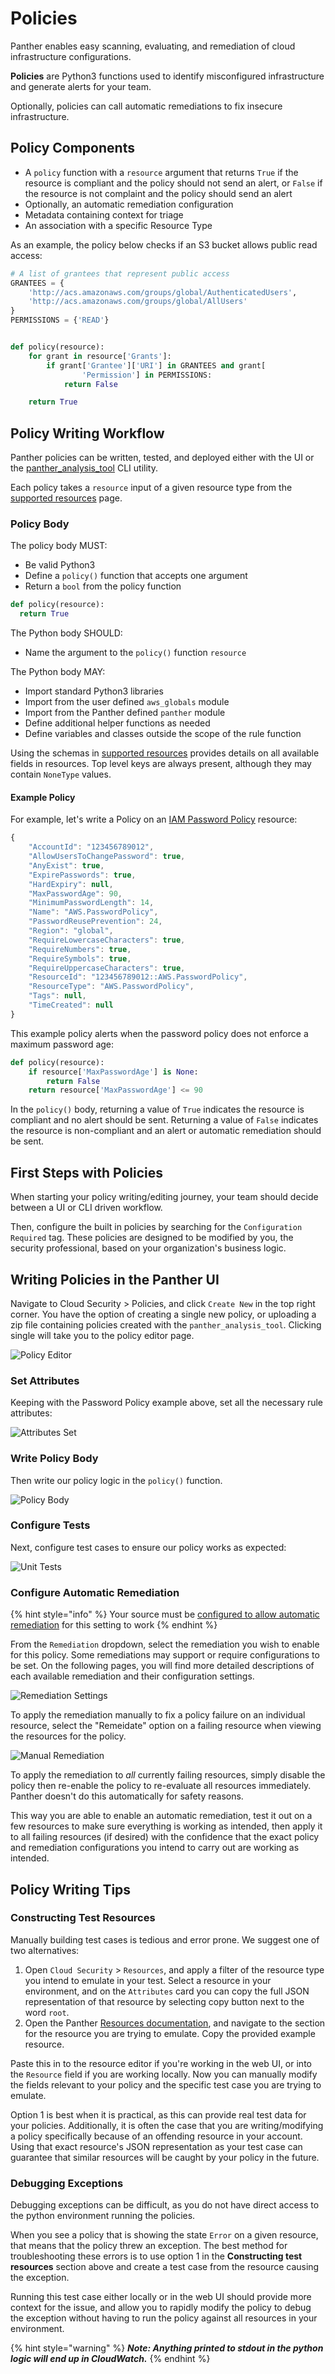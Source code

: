 # Policies

Panther enables easy scanning, evaluating, and remediation of cloud infrastructure configurations.

**Policies** are Python3 functions used to identify misconfigured infrastructure and generate alerts for your team.

Optionally, policies can call automatic remediations to fix insecure infrastructure.

## Policy Components

* A `policy` function with a `resource` argument that returns `True` if the resource is compliant and the policy should not send an alert, or `False` if the resource is not complaint and the policy should send an alert
* Optionally, an automatic remediation configuration
* Metadata containing context for triage
* An association with a specific Resource Type

As an example, the policy below checks if an S3 bucket allows public read access:

```python
# A list of grantees that represent public access
GRANTEES = {
    'http://acs.amazonaws.com/groups/global/AuthenticatedUsers',
    'http://acs.amazonaws.com/groups/global/AllUsers'
}
PERMISSIONS = {'READ'}


def policy(resource):
    for grant in resource['Grants']:
        if grant['Grantee']['URI'] in GRANTEES and grant[
                'Permission'] in PERMISSIONS:
            return False

    return True
```

## Policy Writing Workflow

Panther policies can be written, tested, and deployed either with the UI or the [panther\_analysis\_tool](https://github.com/panther-labs/panther_analysis_tool) CLI utility.

Each policy takes a `resource` input of a given resource type from the [supported resources](../resources/) page.

### Policy Body

The policy body MUST:

* Be valid Python3
* Define a `policy()` function that accepts one argument
* Return a `bool` from the policy function

```python
def policy(resource):
  return True
```

The Python body SHOULD:

* Name the argument to the `policy()` function `resource`

The Python body MAY:

* Import standard Python3 libraries
* Import from the user defined `aws_globals` module
* Import from the Panther defined `panther` module
* Define additional helper functions as needed
* Define variables and classes outside the scope of the rule function

Using the schemas in [supported resources](../resources/) provides details on all available fields in resources. Top level keys are always present, although they may contain `NoneType` values.

#### Example Policy

For example, let's write a Policy on an [IAM Password Policy](../resources/aws/password-policy.md) resource:

```javascript
{
    "AccountId": "123456789012",
    "AllowUsersToChangePassword": true,
    "AnyExist": true,
    "ExpirePasswords": true,
    "HardExpiry": null,
    "MaxPasswordAge": 90,
    "MinimumPasswordLength": 14,
    "Name": "AWS.PasswordPolicy",
    "PasswordReusePrevention": 24,
    "Region": "global",
    "RequireLowercaseCharacters": true,
    "RequireNumbers": true,
    "RequireSymbols": true,
    "RequireUppercaseCharacters": true,
    "ResourceId": "123456789012::AWS.PasswordPolicy",
    "ResourceType": "AWS.PasswordPolicy",
    "Tags": null,
    "TimeCreated": null
}
```

This example policy alerts when the password policy does not enforce a maximum password age:

```python
def policy(resource):
    if resource['MaxPasswordAge'] is None:
        return False
    return resource['MaxPasswordAge'] <= 90
```

In the `policy()` body, returning a value of `True` indicates the resource is compliant and no alert should be sent. Returning a value of `False` indicates the resource is non-compliant and an alert or automatic remediation should be sent.

## First Steps with Policies

When starting your policy writing/editing journey, your team should decide between a UI or CLI driven workflow.

Then, configure the built in policies by searching for the `Configuration Required` tag. These policies are designed to be modified by you, the security professional, based on your organization's business logic.

## Writing Policies in the Panther UI

Navigate to Cloud Security &gt; Policies, and click `Create New` in the top right corner. You have the option of creating a single new policy, or uploading a zip file containing policies created with the `panther_analysis_tool`. Clicking single will take you to the policy editor page.

![Policy Editor](../.gitbook/assets/policy-creation1%20%285%29.png)

### Set Attributes

Keeping with the Password Policy example above, set all the necessary rule attributes:

![Attributes Set](../.gitbook/assets/policy-creation2%20%286%29.png)

### Write Policy Body

Then write our policy logic in the `policy()` function.

![Policy Body](../.gitbook/assets/policy-creation3%20%287%29.png)

### Configure Tests

Next, configure test cases to ensure our policy works as expected:

![Unit Tests](../.gitbook/assets/policy-creation4%20%287%29%20%282%29%20%289%29.png)

### Configure Automatic Remediation

{% hint style="info" %}
Your source must be [configured to allow automatic remediation]() for this setting to work
{% endhint %}

From the `Remediation` dropdown, select the remediation you wish to enable for this policy. Some remediations may support or require configurations to be set. On the following pages, you will find more detailed descriptions of each available remediation and their configuration settings.

![Remediation Settings](../.gitbook/assets/policy-creation5%20%287%29%20%283%29%20%288%29.png)

To apply the remediation manually to fix a policy failure on an individual resource, select the "Remeidate" option on a failing resource when viewing the resources for the policy.

![Manual Remediation](../.gitbook/assets/policy-creation6%20%287%29%20%284%29%20%281%29%20%285%29.png)

To apply the remediation to _all_ currently failing resources, simply disable the policy then re-enable the policy to re-evaluate all resources immediately. Panther doesn't do this automatically for safety reasons.

This way you are able to enable an automatic remediation, test it out on a few resources to make sure everything is working as intended, then apply it to all failing resources \(if desired\) with the confidence that the exact policy and remediation configurations you intend to carry out are working as intended.

## Policy Writing Tips

### Constructing Test Resources

Manually building test cases is tedious and error prone. We suggest one of two alternatives:

1. Open `Cloud Security` &gt; `Resources`, and apply a filter of the resource type you intend to emulate in your test. Select a resource in your environment, and on the `Attributes` card you can copy the full JSON representation of that resource by selecting copy button next to the word `root`.
2. Open the Panther [Resources documentation](../resources/), and navigate to the section for the resource you are trying to emulate. Copy the provided example resource.

Paste this in to the resource editor if you're working in the web UI, or into the `Resource` field if you are working locally. Now you can manually modify the fields relevant to your policy and the specific test case you are trying to emulate.

Option 1 is best when it is practical, as this can provide real test data for your policies. Additionally, it is often the case that you are writing/modifying a policy specifically because of an offending resource in your account. Using that exact resource's JSON representation as your test case can guarantee that similar resources will be caught by your policy in the future.

### Debugging Exceptions

Debugging exceptions can be difficult, as you do not have direct access to the python environment running the policies.

When you see a policy that is showing the state `Error` on a given resource, that means that the policy threw an exception. The best method for troubleshooting these errors is to use option 1 in the **Constructing test resources** section above and create a test case from the resource causing the exception.

Running this test case either locally or in the web UI should provide more context for the issue, and allow you to rapidly modify the policy to debug the exception without having to run the policy against all resources in your environment.

{% hint style="warning" %}
_**Note: Anything printed to stdout in the python logic will end up in CloudWatch.**_
{% endhint %}

